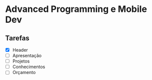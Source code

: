 # Advanced Programming e Mobile Dev

## Tarefas

- [X] Header
- [ ] Apresentação
- [ ] Projetos
- [ ] Conhecimentos
- [ ] Orçamento 
